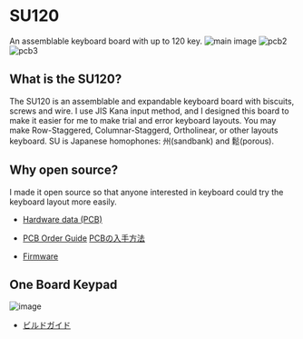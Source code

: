 # SU120

An assemblable keyboard board with up to 120 key.
![main image](https://github.com/e3w2q/su120-keyboard-doc/blob/master/mainimage.jpg?raw=true)
![pcb2](https://github.com/e3w2q/su120-keyboard-doc/blob/master/pcb2.jpg?raw=true)
![pcb3](https://github.com/e3w2q/su120-keyboard-doc/blob/master/pcb3.jpg?raw=true)

## What is the SU120?

The SU120 is an assemblable and expandable keyboard board with biscuits, screws and wire.
I use JIS Kana input method, and I designed this board to make it easier for me to make trial and error keyboard layouts.
You may make Row-Staggered, Columnar-Staggerd, Ortholinear, or other layouts keyboard.
SU is Japanese homophones: 州(sandbank) and 鬆(porous).

## Why open source?

I made it open source so that anyone interested in keyboard could try the keyboard layout more easily.

<!---
- [Hardware data](/pcb/)
- [Firmware]()
- [ファームウェア]()
-->

- [Hardware data (PCB)](/pcb/)
- [PCB Order Guide](https://github.com/e3w2q/su120-keyboard-doc/blob/master/common/pcb_order_guide.md) [PCBの入手方法](https://github.com/e3w2q/su120-keyboard-doc/blob/master/common/pcb_order_guide_jp.md)

- [Firmware](https://github.com/e3w2q/qmk_firmware/tree/su120/keyboards/handwired/su120)


## One Board Keypad
![image](https://github.com/e3w2q/su120-keyboard-doc/blob/master/one-board-keypad/keycap_attached.jpg?raw=true)

- [ビルドガイド](https://github.com/e3w2q/su120-keyboard-doc/blob/master/one-board-keypad/index_jp.md)

<!---
- [Build guide](/)
-->


